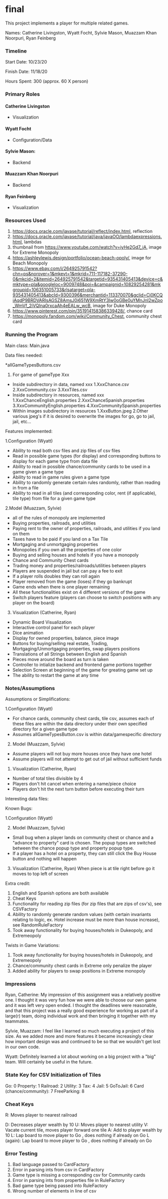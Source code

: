 final
====

This project implements a player for multiple related games.

Names: Catherine Livingston, Wyatt Focht, Sylvie Mason, Muazzam Khan Noorpuri, Ryan Feinberg


### Timeline

Start Date: 10/23/20

Finish Date: 11/18/20

Hours Spent: 300 (approx. 60 X person)

### Primary Roles

#### Catherine Livingston
* Visualization

#### Wyatt Focht
* Configuration/Data                                                                                

#### Sylvie Mason:
* Backend

#### Muazzam Khan Noorpuri
* Backend

#### Ryan Feinberg
* Visualization


### Resources Used
1. https://docs.oracle.com/javase/tutorial/reflect/index.html, reflection
2. https://docs.oracle.com/javase/tutorial/java/javaOO/lambdaexpressions.html, lambdas
3. thumbnail from https://www.youtube.com/watch?v=iyHe2Gd7_jA, image for Extreme Monopoly
4. https://ashleylewis.design/portfolio/ocean-beach-opoly/, image for Beach Monopoly
5. https://www.ebay.com/i/264925791542?chn=ps&norover=1&mkevt=1&mkrid=711-117182-37290-0&mkcid=2&itemid=264925791542&targetid=935431405413&device=c&mktype=pla&googleloc=9009748&poi=&campaignid=10829254281&mkgroupid=106351005733&rlsatarget=pla-935431405413&abcId=9300396&merchantid=113370070&gclid=Cj0KCQiAqdP9BRDVARIsAGSZ8AmsJ0i651W9XmRtY3Iw0oGBe0uYMnJnI2wZpo_WmVf_2iVQIna0rxcaAh4eEALw_wcB, image for Duke Monopoly
6. https://www.pinterest.com/pin/351914158386339428/, chance card
7. https://monopoly.fandom.com/wiki/Community_Chest, community chest card


### Running the Program

Main class: Main.java

Data files needed: 

*allGameTypesButtons.csv

1. For game of gameType Xxx
* Inside subdirectory in data, named xxx
1.XxxChance.csv
2.XxxCommunity.csv
3.XxxTiles.csv
* Inside subdirectory in resources, named xxx
1.XxxChanceEnglish.properties
2.XxxChanceSpanish.properties
3.XxxCommunityEnglish.properties
4.XxxCommunitySpanish.properties
* Within images subdirectory in resources
1.XxxButton.jpeg
2.Other various jpeg's if it is desired to overwrite the images for go, go to jail, jail, etc...
        



Features implemented:

1.Configuration (Wyatt)
* Ability to read both csv files and zip files of csv files
* Read in possible game types (for display) and corresponding buttons to display for each game type from data file
* Ability to read in possible chance/community cards to be used in a game given a game type
* Ability to read in game rules given a game type
* Ability to randomly generate certain rules randomly, rather than reading in from a file
* Ability to read in all tiles (and corresponding color, rent (if applicable), tile type) from file for a given game type

2.Model (Muazzam, Sylvie)

* all of the rules of monopoly are implemented
* Buying properties, railroads, and utilities    
* Paying rent to the owner of properties, railroads, and utilities if you land on them 
* Taxes have to be paid if you land on a Tax Tile 
* Mortgaging and unmortgaging properties
* Monopolies if you own all the properties of one color 
* Buying and selling houses and hotels if you have a monopoly
* Chance and Community Chest cards
* Trading money and properties/railroads/utilities between players
* Players are suspended in jail but can pay a fee to exit 
* If a player rolls doubles they can roll again
* Player removed from the game (loses) if they go bankrupt 
* Game ends when there is one player remaining
* All these functionalities exist on 4 different versions of the game 
* Switch players feature (players can choose to switch positions with any player on the board)



3. Visualization (Catherine, Ryan)
* Dynamic Board Visualization
* Interactive control panel for each player
* Dice animation
* Display for owned properties, balance, piece image
* Buttons for buying/selling real estate, Trading, Mortgaging/Unmortgaging properties, swap players positions
* Translations of all Strings between English and Spanish
* Pieces move around the board as turn is taken
* Controller to intialize backend and frontend game portions together
* Selection Screen at beginning of the game for greating game set up
* The ability to restart the game at any time


### Notes/Assumptions

Assumptions or Simplifications:

1.Configuration (Wyatt)
* For chance cards, community chest cards, tile csv, assumes each of these files are within the data directory under their own specified directory for a given game type
* Assumes allGameTypesButton.csv is within data/gamespecific directory

2. Model (Muazzam, Sylvie)
* Assume players will not buy more houses once they have one hotel
* Assume players will not attempt to get out of jail without sufficient funds


1. Visualization (Catherine, Ryan)
* Number of total tiles divisible by 4
* Players don't hit cancel when entering a name/piece choice
* Players don't hit the next turn button before executing their turn

Interesting data files:

Known Bugs:

1.Configuration (Wyatt)

2. Model (Muazzam, Sylvie)
* Small bug when a player lands on community chest or chance and a "advance to property" card is chosen. The 
popup types are switched between the chance popup type and property popup type.
* If a player has a hotel on a property, they can still click the Buy House button and nothing will happen

3. Visualization (Catherine, Ryan)
When piece is at tile right before go it moves to top left of screen

Extra credit:

1. English and Spanish options are both available
2. Cheat Keys
3. Functionality for reading zip files (for zip files that are zips of csv's), see CSVFactory
4. Ability to randomly generate random values (with certain invariants relating to logic, ex. Hotel increase must be more than house increase), see RandomRuleFactory
6. Took away functionality for buying houses/hotels in Dukeopoly, and Extremeopoly

Twists in Game Variations:
1. Took away functionality for buying houses/hotels in Dukeopoly, and Extremeopoly
2. Chance/community chest cards in Extreme only penalize the player
3. Added ability for players to swap positions in Extreme monopoly

### Impressions

Ryan, Catherine: My impression of this assignment was a relatively positive one. I thought it was very fun how we were able to choose our own game and it was left very open ended. I thought the deadlines were reasonable, and that this project was a really good experience for working as part of a large(r) team, doing individual work and then bringing it together with my teammates.

Sylvie, Muazzam: I feel like I learned so much executing a project of this size. As we added more and more features it became increasingly
clear how important design was and continued to be so that we wouldn't get lost in our own code.

Wyatt: Definitely learned a lot about working on a big project with a "big" team.  Will certainly be useful in the future.
### State Key for CSV Initialization of Tiles

Go: 0
Property: 1
Railroad: 2
Utility: 3
Tax: 4
Jail: 5
GoToJail: 6
Card (chance/community): 7
FreeParking: 8

### Cheat Keys

R: Moves player to nearest railroad

D: Decreases player wealth by 10
U: Moves player to nearest utility
V: Vacate current tile, moves player forward one tile
A: Add to player wealth by 10
L: Lap board to move player to Go , does nothing if already on Go
L (again): Lap board to move player to Go , does nothing if already on Go

### Error Testing
1. Bad language passed to CardFactory
2. Error in parsing ints from csv in CardFactory
3. Game type is missing a corresponding csv for Community cards
4. Error in parsing ints from properties file in RuleFactory
5. Bad game type being passed into RuleFactory
6. Wrong number of elements in line of csv 


